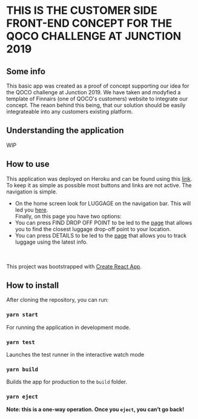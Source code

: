 # THIS IS THE CUSTOMER SIDE FRONT-END CONCEPT FOR THE QOCO CHALLENGE AT JUNCTION 2019

## Some info

This basic app was created as a proof of concept supporting our idea for the QOCO challenge at Junction 2019.
We have taken and modyfied a template of Finnairs (one of QOCO's customers) website to integrate our concept.
The reaon behind this being, that our solution should be easily integrateable into any customers existing platform.

## Understanding the application

WIP

## How to use

This application was deployed on Heroku and can be found using this [link](https://junction2019-qoco.herokuapp.com/).
To keep it as simple as possible most buttons and links are not active. The navigation is simple.</br>
- On the home screen look for LUGGAGE on the navigation bar. This will led you [here](https://junction2019-qoco.herokuapp.com/luggage).</br>
Finally, on this page you have two options:</br>
- You can press FIND DROP OFF POINT to be led to the [page](https://junction2019-qoco.herokuapp.com/servicepoints) that allows you to find the closest luggage drop-off point to your location.</br>
- You can press DETAILS to be led to the [page](https://junction2019-qoco.herokuapp.com/luggageinfo) that allows you to track luggage using the latest info.

</br></br>
This project was bootstrapped with [Create React App](https://github.com/facebook/create-react-app).

## How to install

After cloning the repository, you can run:

### `yarn start`

For running the application in development mode.

### `yarn test`

Launches the test runner in the interactive watch mode

### `yarn build`

Builds the app for production to the `build` folder.

### `yarn eject`

**Note: this is a one-way operation. Once you `eject`, you can’t go back!**

